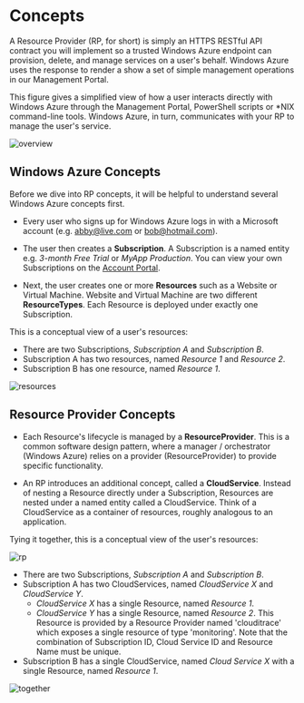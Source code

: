 Concepts
===
A Resource Provider (RP, for short) is simply an HTTPS RESTful API contract you will implement so a trusted Windows Azure endpoint can provision, delete, and manage services on a user's behalf. Windows Azure uses the response to render a show a set of simple management operations in our Management Portal.

This figure gives a simplified view of how a user interacts directly with Windows Azure through the Management Portal, PowerShell scripts or *NIX command-line tools. Windows Azure, in turn, communicates with your RP to manage the user's service.

![overview](https://raw.github.com/WindowsAzure/azure-resource-provider-sdk/master/docs/images/arch-overview.png)


Windows Azure Concepts
---
Before we dive into RP concepts, it will be helpful to understand several Windows Azure concepts first. 

- Every user who signs up for Windows Azure logs in with a Microsoft account (e.g. abby@live.com or bob@hotmail.com).

- The user then creates a **Subscription**. A Subscription is a named entity e.g. _3-month Free Trial_ or _MyApp Production_. You can view your own Subscriptions on the [Account Portal](https://account.windowsazure.com).

- Next, the user creates one or more **Resources** such as a Website or Virtual Machine. Website and Virtual Machine are two different **ResourceTypes**. Each Resource is deployed under exactly one Subscription.

This is a conceptual view of a user's resources:

* There are two Subscriptions, _Subscription A_ and _Subscription B_.
* Subscription A has two resources, named _Resource 1_ and _Resource 2_.
* Subscription B has one resource, named _Resource 1_. 

![resources](https://raw.github.com/WindowsAzure/azure-resource-provider-sdk/master/docs/images/arch-resources.png)

Resource Provider Concepts
---
- Each Resource's lifecycle is managed by a **ResourceProvider**. This is a common software design pattern, where a manager / orchestrator (Windows Azure) relies on a provider (ResourceProvider) to provide specific functionality.

- An RP introduces an additional concept, called a **CloudService**. Instead of nesting a Resource directly under a Subscription, Resources are nested under a named entity called a CloudService. Think of a CloudService as a container of resources, roughly analogous to an application.

Tying it together, this is a conceptual view of the user's resources:

![rp](https://raw.github.com/WindowsAzure/azure-resource-provider-sdk/master/docs/images/arch-cloud-services.png)

* There are two Subscriptions, _Subscription A_ and _Subscription B_.
* Subscription A has two CloudServices, named _CloudService X_ and _CloudService Y_.
   * _CloudService X_ has a single Resource, named _Resource 1_.
   * _CloudService Y_ has a single Resource, named _Resource 2_. This Resource is provided by a Resource Provider named 'clouditrace' which exposes a single resource of type 'monitoring'. Note that the combination of Subscription ID, Cloud Service ID and Resource Name must be unique.
* Subscription B has a single CloudService, named _Cloud Service X_ with a single Resource, named _Resource 1_.

![together](https://raw.github.com/WindowsAzure/azure-resource-provider-sdk/master/docs/images/arch-together.png)